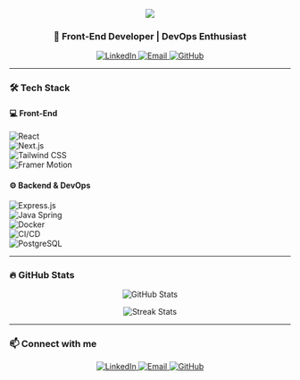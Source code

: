 <p align="center">
  <img src="https://capsule-render.vercel.app/api?type=waving&height=250&color=gradient&text=Welcome!&fontAlignY=40&desc=Glad%20to%20see%20you%20here&descAlignY=60&descAlign=50"/>
</p>

<h3 align="center">🚀 Front-End Developer | DevOps Enthusiast</h3>

<p align="center">
  <a href="https://linkedin.com/in/yourname" target="_blank">
    <img src="https://img.shields.io/badge/LinkedIn-0077B5?style=flat&logo=linkedin" alt="LinkedIn"/>
  </a>
  <a href="mailto:your-email@gmail.com" target="_blank">
    <img src="https://img.shields.io/badge/Gmail-D14836?style=flat&logo=gmail&logoColor=white" alt="Email"/>
  </a>
  <a href="https://github.com/your-username" target="_blank">
    <img src="https://img.shields.io/badge/GitHub-181717?style=flat&logo=github" alt="GitHub"/>
  </a>
</p>

---

### 🛠 **Tech Stack**
#### **💻 Front-End**
![React](https://img.shields.io/badge/React-20232A?style=flat&logo=react)  
![Next.js](https://img.shields.io/badge/Next.js-000000?style=flat&logo=nextdotjs)  
![Tailwind CSS](https://img.shields.io/badge/Tailwind_CSS-38B2AC?style=flat&logo=tailwind-css)  
![Framer Motion](https://img.shields.io/badge/Framer_Motion-0055ff?style=flat&logo=framer)  

#### **⚙️ Backend & DevOps**
![Express.js](https://img.shields.io/badge/Express.js-000000?style=flat&logo=express)  
![Java Spring](https://img.shields.io/badge/Spring_Boot-6DB33F?style=flat&logo=spring)  
![Docker](https://img.shields.io/badge/Docker-2496ED?style=flat&logo=docker)  
![CI/CD](https://img.shields.io/badge/CI/CD-4285F4?style=flat&logo=githubactions)  
![PostgreSQL](https://img.shields.io/badge/PostgreSQL-336791?style=flat&logo=postgresql)  

---

### 🔥 **GitHub Stats**  
<p align="center">
  <img src="https://github-readme-stats.vercel.app/api?username=your-username&show_icons=true&theme=radical" alt="GitHub Stats" />
</p>

<p align="center">
  <img src="https://github-readme-streak-stats.herokuapp.com/?user=your-username&theme=radical" alt="Streak Stats" />
</p>

---

### 📫 **Connect with me**
<p align="center">
  <a href="https://linkedin.com/in/yourname" target="_blank">
    <img src="https://img.shields.io/badge/LinkedIn-0077B5?style=flat&logo=linkedin" alt="LinkedIn"/>
  </a>
  <a href="mailto:your-email@gmail.com" target="_blank">
    <img src="https://img.shields.io/badge/Gmail-D14836?style=flat&logo=gmail&logoColor=white" alt="Email"/>
  </a>
  <a href="https://github.com/your-username" target="_blank">
    <img src="https://img.shields.io/badge/GitHub-181717?style=flat&logo=github" alt="GitHub"/>
  </a>
</p>
